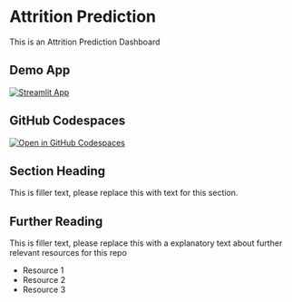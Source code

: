 # Attrition Prediction 

This is an Attrition Prediction Dashboard

## Demo App

[![Streamlit App](https://static.streamlit.io/badges/streamlit_badge_black_white.svg)](https://attritionprediction.streamlit.app/)

## GitHub Codespaces

[![Open in GitHub Codespaces](https://github.com/codespaces/badge.svg)](https://codespaces.new/streamlit/app-starter-kit?quickstart=1)

## Section Heading

This is filler text, please replace this with text for this section.

## Further Reading

This is filler text, please replace this with a explanatory text about further relevant resources for this repo
- Resource 1
- Resource 2
- Resource 3
